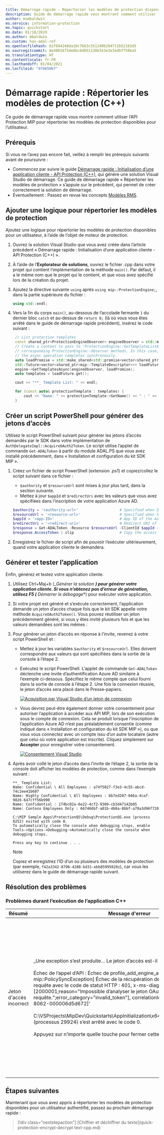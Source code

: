 ```yaml
---
title: Démarrage rapide - Répertorier les modèles de protection disponibles pour l’utilisateur authentifié dans un locataire Microsoft Information Protection (MIP) à l’aide du SDK MIP C++
description: Guide de démarrage rapide vous montrant comment utiliser l’API Protection du SDK C++ Microsoft Information Protection pour répertorier les modèles de protection disponibles pour un utilisateur (C++).
author: msmbaldwin
ms.service: information-protection
ms.topic: quickstart
ms.date: 01/18/2019
ms.author: mbaldwin
ms.custom: has-adal-ref
ms.openlocfilehash: 62f694248da10c7663c551240b204711b52163d5
ms.sourcegitcommit: 8e48016754e6bc6d051138b3e3e3e3edbff56ba5
ms.translationtype: HT
ms.contentlocale: fr-FR
ms.lasthandoff: 01/04/2021
ms.locfileid: "97865067"
---
```

# <a name="quickstart-list-protection-templates-c"></a>Démarrage rapide : Répertorier les modèles de protection (C++)

Ce guide de démarrage rapide vous montre comment utiliser l’API Protection MIP pour répertorier les modèles de protection disponibles pour l’utilisateur.

## <a name="prerequisites"></a>Prérequis

Si vous ne l’avez pas encore fait, veillez à remplir les prérequis suivants avant de poursuivre :

- Commencez par suivre le guide [Démarrage rapide : Initialisation d’une application cliente - API Protection (C++)](quick-protection-app-initialization-cpp.md), qui génère une solution Visual Studio de démarrage. Ce guide de démarrage rapide « Répertorier les modèles de protection » s’appuie sur le précédent, qui permet de créer correctement la solution de démarrage.
- Éventuellement : Passez en revue les concepts [Modèles RMS](/azure/information-protection/configure-policy-templates).

## <a name="add-logic-to-list-the-protection-templates"></a>Ajouter une logique pour répertorier les modèles de protection

Ajoutez une logique pour répertorier les modèles de protection disponibles pour un utilisateur, à l’aide de l’objet de moteur de protection.

1. Ouvrez la solution Visual Studio que vous avez créée dans l’article précédent « Démarrage rapide : Initialisation d’une application cliente - API Protection (C++) ».

2. À l’aide de l’**Explorateur de solutions**, ouvrez le fichier .cpp dans votre projet qui contient l’implémentation de la méthode `main()`. Par défaut, il a le même nom que le projet qui le contient, et que vous avez spécifié lors de la création du projet.

3. Ajoutez la directive suivante `using` après `using mip::ProtectionEngine;`, dans la partie supérieure du fichier :

   ```cpp
   using std::endl;
   ```

4. Vers la fin du corps `main()`, au-dessous de l’accolade fermante `}` du dernier bloc `catch` et au-dessus de `return 0;` (là où vous vous êtes arrêté dans le guide de démarrage rapide précédent), insérez le code suivant :

   ```cpp
    // List protection templates
    const shared_ptr<ProtectionEngineObserver> engineObserver = std::make_shared<ProtectionEngineObserver>();
    // Create a context to pass to 'ProtectionEngine::GetTemplateListAsync'. That context will be forwarded to the
    // corresponding ProtectionEngine::Observer methods. In this case, we use promises/futures as a simple way to detect
    // the async operation completes synchronously.
    auto loadPromise = std::make_shared<std::promise<vector<shared_ptr<mip::TemplateDescriptor>>>>();
    std::future<vector<shared_ptr<mip::TemplateDescriptor>>> loadFuture = loadPromise->get_future();
    engine->GetTemplatesAsync(engineObserver, loadPromise);
    auto templates = loadFuture.get();

    cout << "**_ Template List: " << endl;

    for (const auto& protectionTemplate : templates) {
        cout << "Name: " << protectionTemplate->GetName() << " : " << protectionTemplate->GetId() << endl;
    }

   ```

## <a name="create-a-powershell-script-to-generate-access-tokens"></a>Créer un script PowerShell pour générer des jetons d’accès

Utilisez le script PowerShell suivant pour générer les jetons d’accès demandés par le SDK dans votre implémentation de `AuthDelegateImpl::AcquireOAuth2Token`. Le script utilise l’applet de commande `Get-ADALToken` à partir du module ADAL.PS que vous avez installé précédemment, dans « Installation et configuration du kit SDK MIP ».

1. Créez un fichier de script PowerShell (extension .ps1) et copiez/collez le script suivant dans ce fichier :

   - `$authority` et `$resourceUrl` sont mises à jour plus tard, dans la section suivante.
   - Mettez à jour `$appId` et `$redirectUri` avec les valeurs que vous avez spécifiées dans l’inscription de votre application Azure AD.

   ```powershell
   $authority = '<authority-url>'                   # Specified when SDK calls AcquireOAuth2Token()
   $resourceUrl = '<resource-url>'                  # Specified when SDK calls AcquireOAuth2Token()
   $appId = '<app-ID>'                              # App ID of the Azure AD app registration
   $redirectUri = '<redirect-uri>'                  # Redirect URI of the Azure AD app registration
   $response = Get-ADALToken -Resource $resourceUrl -ClientId $appId -RedirectUri $redirectUri -Authority $authority -PromptBehavior:RefreshSession
   $response.AccessToken | clip                     # Copy the access token text to the clipboard
   ```

2. Enregistrez le fichier de script afin de pouvoir l’exécuter ultérieurement, quand votre application cliente le demandera.

## <a name="build-and-test-the-application"></a>Générer et tester l’application

Enfin, générez et testez votre application cliente.

1. Utilisez Ctrl+Maj+b (_*Générer la solution **) pour générer votre application cliente. Si vous n’obtenez pas d’erreur de génération, utilisez F5 (** Démarrer le débogage**) pour exécuter votre application.

2. Si votre projet est généré et s’exécute correctement, l’application demande un jeton d’accès chaque fois que le kit SDK appelle votre méthode `AcquireOAuth2Token()`. Vous pouvez réutiliser un jeton précédemment généré, si vous y êtes invité plusieurs fois et que les valeurs demandées sont les mêmes :

3. Pour générer un jeton d’accès en réponse à l’invite, revenez à votre script PowerShell et :

   - Mettez à jour les variables `$authority` et `$resourceUrl`. Elles doivent correspondre aux valeurs qui sont spécifiées dans la sortie de la console à l’étape 2.
   - Exécutez le script PowerShell. L’applet de commande `Get-ADALToken` déclenche une invite d’authentification Azure AD similaire à l’exemple ci-dessous. Spécifiez le même compte que celui fourni dans la sortie de console à l’étape 2. Une fois la connexion réussie, le jeton d’accès sera placé dans le Presse-papiers.

     [![Acquisition par Visual Studio d’un jeton de connexion](media/quick-file-list-labels-cpp/acquire-token-sign-in.png)](media/quick-file-list-labels-cpp/acquire-token-sign-in.png#lightbox)

   - Vous devrez peut-être également donner votre consentement pour autoriser l’application à accéder aux API MIP, lors de son exécution sous le compte de connexion. Cela se produit lorsque l’inscription de l’application Azure AD n’est pas préalablement consentie (comme indiqué dans « Installation et configuration du kit SDK MIP »), ou que vous vous connectez avec un compte issu d’un autre locataire (autre que celui où votre application est inscrite). Cliquez simplement sur **Accepter** pour enregistrer votre consentement.

     [![Consentement Visual Studio](media/quick-file-list-labels-cpp/acquire-token-sign-in-consent.png)](media/quick-file-list-labels-cpp/acquire-token-sign-in-consent.png#lightbox)

4. Après avoir collé le jeton d’accès dans l’invite de l’étape 2, la sortie de la console doit afficher les modèles de protection, comme dans l’exemple suivant :

   ```console
   **_ Template List:
   Name: Confidential \ All Employees : a74f5027-f3e3-4c55-abcd-74c2ee41b607
   Name: Highly Confidential \ All Employees : bb7ed207-046a-4caf-9826-647cff56b990
   Name: Confidential : 174bc02a-6e22-4cf2-9309-cb3d47142b05
   Name: Contoso Employees Only : 667466bf-a01b-4b0a-8bbf-a79a3d96f720

   C:\MIP Sample Apps\ProtectionQS\Debug\ProtectionQS.exe (process 8252) exited with code 0.
   To automatically close the console when debugging stops, enable Tools->Options->Debugging->Automatically close the console when debugging stops.

   Press any key to continue . . .
   ```

   > [!NOTE]
   > Copiez et enregistrez l’ID d’un ou plusieurs des modèles de protection (par exemple, `f42a3342-8706-4288-bd31-ebb85995028z`), car vous les utiliserez dans le guide de démarrage rapide suivant.

## <a name="troubleshooting"></a>Résolution des problèmes
### <a name="problems-during-execution-of-c-application"></a>Problèmes durant l’exécution de l’application C++

| Résumé | Message d'erreur | Solution |
|---------|---------------|----------|
| Jeton d'accès incorrect | _Une exception s’est produite… Le jeton d’accès est-il incorrect ou a-t-il expiré ?<br><br>Échec de l’appel d’API : Échec de profile_add_engine_async avec : [classe mip::PolicySyncException] Échec de la récupération de la stratégie, Échec de la requête avec le code de statut HTTP : 401, x-ms-diagnostics : [2000001;reason="Impossible d’analyser le jeton OAuth soumis avec la requête.";error_category="invalid_token"], correlationId:[35bc0023-3727-4eff-8062-000006d5d672]'<br><br>C:\VSProjects\MipDev\Quickstarts\AppInitialization\x64\Debug\AppInitialization.exe (processus 29924) s’est arrêté avec le code 0.<br><br>Appuyez sur n’importe quelle touche pour fermer cette fenêtre. . .* | Si votre projet est généré avec succès, mais que vous voyez une sortie similaire à gauche, vous avez probablement un jeton non valide ou expiré dans votre méthode `AcquireOAuth2Token()`. Revenez à [Créer un script PowerShell pour générer des jetons d’accès](#create-a-powershell-script-to-generate-access-tokens) et regénérez le jeton d’accès, mettez de nouveau à jour `AcquireOAuth2Token()` et regénérez/retestez. Vous pouvez également examiner et vérifier le jeton et ses revendications, à l’aide de l’application web monopage [jwt.ms](https://jwt.ms/). |

## <a name="next-steps"></a>Étapes suivantes

Maintenant que vous avez appris à répertorier les modèles de protection disponibles pour un utilisateur authentifié, passez au prochain démarrage rapide :

> [!div class="nextstepaction"]
> [Chiffrer et déchiffrer du texte](quick-protection-encrypt-decrypt text-cpp.md)
